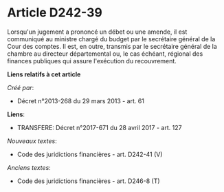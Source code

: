# Article D242-39

Lorsqu'un jugement a prononcé un débet ou une amende, il est communiqué au ministre chargé du budget par le secrétaire
général de la Cour des comptes. Il est, en outre, transmis par le secrétaire général de la chambre au   directeur
départemental ou, le cas échéant, régional des finances publiques  qui assure l'exécution du recouvrement.

**Liens relatifs à cet article**

_Créé par_:

  - Décret n°2013-268 du 29 mars 2013 - art. 61

**Liens**:

  - TRANSFERE: Décret n°2017-671 du 28 avril 2017 - art. 127

_Nouveaux textes_:

  - Code des juridictions financières - art. D242-41 (V)

_Anciens textes_:

  - Code des juridictions financières - art. D246-8 (T)
